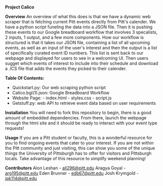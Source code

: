 **Project Calico**

**Overview**
An overview of what this does is that we have a dynamic web scraper that is fetching current Pitt events directly from Pitt's calender. We have a python script funeling the data into a JSON file. Then it is pushing these events to our Google breadboard workflow that involves 3 specalists, 2 inputs, 1 output, and a few more components. How our workflow is structured is that it takes our JSON file, containing a list of all upcoming events, as well as an input of the user's interest and then the output is a list of specifically curated event ID numbers. This list is sent back to our webpage and displayed for users to see in a welcoming UI. Then users sugget which events of interest to include into their schedule and download a .ICS file that adds the events they picked to their calender.

**Table Of Contents:**
- Quickstart.py:       Our web scraping python script
- Calico.bgl(1).json:  Google Breadboard Workflow
- Website Page:
      - index.html
      - styles.css
      - script.js
- Getstuff.py:         web API to retrieve event data based on user requirements

**Installation**
You will need to fork this repository to begin, there is a good amount of embedded dependencies. From there, launch the webpage through the html site and it should be ready to interact with your event type requests!

**Usage**
If you are a Pitt student or faculty, this is a wonderful resource for you to find ongoing events that cater to your interest. If you are not within the Pitt community and just visiting, this can show you some of the unique things the University of Pittsburgh has to offer for visitors and Pittsburgh locals. Take advantage of this resource to simplify weekend planning!

**Contributors**
Alon Leshan - all296@pitt.edu
Aragya Goyal - arg195@pitt.edu
Eden Brunner - edb67@pitt.edu
Josh Krymgold - jpk114@pitt.edu
